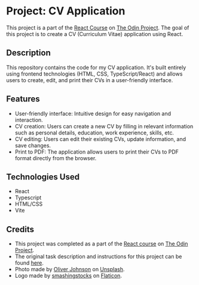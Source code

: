 # Project: CV Application

This project is a part of the [React Course](https://www.theodinproject.com/paths/full-stack-javascript/courses/react) on [The Odin Project](https://www.theodinproject.com/). The goal of this project is to create a CV (Curriculum Vitae) application using React.

## Description

This repository contains the code for my CV application. It's built entirely using frontend technologies (HTML, CSS, TypeScript/React) and allows users to create, edit, and print their CVs in a user-friendly interface.

## Features

- User-friendly interface: Intuitive design for easy navigation and interaction.
- CV creation: Users can create a new CV by filling in relevant information such as personal details, education, work experience, skills, etc.
- CV editing: Users can edit their existing CVs, update information, and save changes.
- Print to PDF: The application allows users to print their CVs to PDF format directly from the browser.

## Technologies Used

- React
- Typescript
- HTML/CSS
- Vite

## Credits

- This project was completed as a part of the [React course](https://www.theodinproject.com/paths/full-stack-javascript/courses/react) on [The Odin Project](https://www.theodinproject.com/).
- The original task description and instructions for this project can be found [here](https://www.theodinproject.com/lessons/node-path-react-new-cv-application).
- Photo made by [Oliver Johnson](https://unsplash.com/@olicansee) on [Unsplash](https://unsplash.com/).
- Logo made by [smashingstocks](https://www.flaticon.com/authors/smashingstocks) on [Flaticon](https://www.flaticon.com/).

